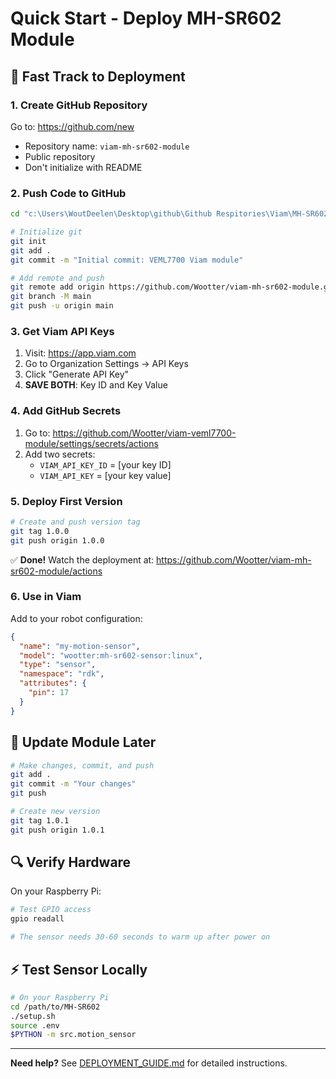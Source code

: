 # Quick Start - Deploy MH-SR602 Module

## 🚀 Fast Track to Deployment

### 1. Create GitHub Repository
Go to: https://github.com/new
- Repository name: `viam-mh-sr602-module`
- Public repository
- Don't initialize with README

### 2. Push Code to GitHub

```bash
cd "c:\Users\WoutDeelen\Desktop\github\Github Respitories\Viam\MH-SR602"

# Initialize git
git init
git add .
git commit -m "Initial commit: VEML7700 Viam module"

# Add remote and push
git remote add origin https://github.com/Wootter/viam-mh-sr602-module.git
git branch -M main
git push -u origin main
```

### 3. Get Viam API Keys

1. Visit: https://app.viam.com
2. Go to Organization Settings → API Keys
3. Click "Generate API Key"
4. **SAVE BOTH**: Key ID and Key Value

### 4. Add GitHub Secrets

1. Go to: https://github.com/Wootter/viam-veml7700-module/settings/secrets/actions
2. Add two secrets:
   - `VIAM_API_KEY_ID` = [your key ID]
   - `VIAM_API_KEY` = [your key value]

### 5. Deploy First Version

```bash
# Create and push version tag
git tag 1.0.0
git push origin 1.0.0
```

✅ **Done!** Watch the deployment at: https://github.com/Wootter/viam-mh-sr602-module/actions

### 6. Use in Viam

Add to your robot configuration:

```json
{
  "name": "my-motion-sensor",
  "model": "wootter:mh-sr602-sensor:linux",
  "type": "sensor",
  "namespace": "rdk",
  "attributes": {
    "pin": 17
  }
}
```

## 📝 Update Module Later

```bash
# Make changes, commit, and push
git add .
git commit -m "Your changes"
git push

# Create new version
git tag 1.0.1
git push origin 1.0.1
```

## 🔍 Verify Hardware

On your Raspberry Pi:

```bash
# Test GPIO access
gpio readall

# The sensor needs 30-60 seconds to warm up after power on
```

## ⚡ Test Sensor Locally

```bash
# On your Raspberry Pi
cd /path/to/MH-SR602
./setup.sh
source .env
$PYTHON -m src.motion_sensor
```

---

**Need help?** See [DEPLOYMENT_GUIDE.md](DEPLOYMENT_GUIDE.md) for detailed instructions.
